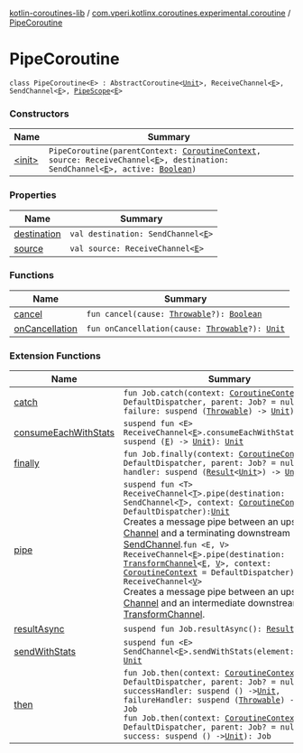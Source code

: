 [kotlin-coroutines-lib](../../index.md) / [com.vperi.kotlinx.coroutines.experimental.coroutine](../index.md) / [PipeCoroutine](./index.md)

# PipeCoroutine

`class PipeCoroutine<E> : AbstractCoroutine<`[`Unit`](https://kotlinlang.org/api/latest/jvm/stdlib/kotlin/-unit/index.html)`>, ReceiveChannel<`[`E`](index.md#E)`>, SendChannel<`[`E`](index.md#E)`>, `[`PipeScope`](../-pipe-scope/index.md)`<`[`E`](index.md#E)`>`

### Constructors

| Name | Summary |
|---|---|
| [&lt;init&gt;](-init-.md) | `PipeCoroutine(parentContext: `[`CoroutineContext`](https://kotlinlang.org/api/latest/jvm/stdlib/kotlin.coroutines.experimental/-coroutine-context/index.html)`, source: ReceiveChannel<`[`E`](index.md#E)`>, destination: SendChannel<`[`E`](index.md#E)`>, active: `[`Boolean`](https://kotlinlang.org/api/latest/jvm/stdlib/kotlin/-boolean/index.html)`)` |

### Properties

| Name | Summary |
|---|---|
| [destination](destination.md) | `val destination: SendChannel<`[`E`](index.md#E)`>` |
| [source](source.md) | `val source: ReceiveChannel<`[`E`](index.md#E)`>` |

### Functions

| Name | Summary |
|---|---|
| [cancel](cancel.md) | `fun cancel(cause: `[`Throwable`](https://kotlinlang.org/api/latest/jvm/stdlib/kotlin/-throwable/index.html)`?): `[`Boolean`](https://kotlinlang.org/api/latest/jvm/stdlib/kotlin/-boolean/index.html) |
| [onCancellation](on-cancellation.md) | `fun onCancellation(cause: `[`Throwable`](https://kotlinlang.org/api/latest/jvm/stdlib/kotlin/-throwable/index.html)`?): `[`Unit`](https://kotlinlang.org/api/latest/jvm/stdlib/kotlin/-unit/index.html) |

### Extension Functions

| Name | Summary |
|---|---|
| [catch](../kotlinx.coroutines.experimental.-job/catch.md) | `fun Job.catch(context: `[`CoroutineContext`](https://kotlinlang.org/api/latest/jvm/stdlib/kotlin.coroutines.experimental/-coroutine-context/index.html)` = DefaultDispatcher, parent: Job? = null, failure: suspend (`[`Throwable`](https://kotlinlang.org/api/latest/jvm/stdlib/kotlin/-throwable/index.html)`) -> `[`Unit`](https://kotlinlang.org/api/latest/jvm/stdlib/kotlin/-unit/index.html)`): Job` |
| [consumeEachWithStats](../../com.vperi.kotlinx.coroutines.experimental.util/kotlinx.coroutines.experimental.channels.-receive-channel/consume-each-with-stats.md) | `suspend fun <E> ReceiveChannel<`[`E`](../../com.vperi.kotlinx.coroutines.experimental.util/kotlinx.coroutines.experimental.channels.-receive-channel/consume-each-with-stats.md#E)`>.consumeEachWithStats(action: suspend (`[`E`](../../com.vperi.kotlinx.coroutines.experimental.util/kotlinx.coroutines.experimental.channels.-receive-channel/consume-each-with-stats.md#E)`) -> `[`Unit`](https://kotlinlang.org/api/latest/jvm/stdlib/kotlin/-unit/index.html)`): `[`Unit`](https://kotlinlang.org/api/latest/jvm/stdlib/kotlin/-unit/index.html) |
| [finally](../kotlinx.coroutines.experimental.-job/finally.md) | `fun Job.finally(context: `[`CoroutineContext`](https://kotlinlang.org/api/latest/jvm/stdlib/kotlin.coroutines.experimental/-coroutine-context/index.html)` = DefaultDispatcher, parent: Job? = null, handler: suspend (`[`Result`](../../com.vperi.kotlinx.coroutines.experimental/-result/index.md)`<`[`Unit`](https://kotlinlang.org/api/latest/jvm/stdlib/kotlin/-unit/index.html)`>) -> `[`Unit`](https://kotlinlang.org/api/latest/jvm/stdlib/kotlin/-unit/index.html)`): Job` |
| [pipe](../kotlinx.coroutines.experimental.channels.-receive-channel/pipe.md) | `suspend fun <T> ReceiveChannel<`[`T`](../kotlinx.coroutines.experimental.channels.-receive-channel/pipe.md#T)`>.pipe(destination: SendChannel<`[`T`](../kotlinx.coroutines.experimental.channels.-receive-channel/pipe.md#T)`>, context: `[`CoroutineContext`](https://kotlinlang.org/api/latest/jvm/stdlib/kotlin.coroutines.experimental/-coroutine-context/index.html)` = DefaultDispatcher): `[`Unit`](https://kotlinlang.org/api/latest/jvm/stdlib/kotlin/-unit/index.html)<br>Creates a message pipe between an upstream [Channel](#) and a terminating downstream [SendChannel](#).`fun <E, V> ReceiveChannel<`[`E`](../kotlinx.coroutines.experimental.channels.-receive-channel/pipe.md#E)`>.pipe(destination: `[`TransformChannel`](../-transform-channel.md)`<`[`E`](../kotlinx.coroutines.experimental.channels.-receive-channel/pipe.md#E)`, `[`V`](../kotlinx.coroutines.experimental.channels.-receive-channel/pipe.md#V)`>, context: `[`CoroutineContext`](https://kotlinlang.org/api/latest/jvm/stdlib/kotlin.coroutines.experimental/-coroutine-context/index.html)` = DefaultDispatcher): ReceiveChannel<`[`V`](../kotlinx.coroutines.experimental.channels.-receive-channel/pipe.md#V)`>`<br>Creates a message pipe between an upstream [Channel](#) and an intermediate downstream [TransformChannel](../-transform-channel.md). |
| [resultAsync](../../com.vperi.kotlinx.coroutines.experimental/kotlinx.coroutines.experimental.-job/result-async.md) | `suspend fun Job.resultAsync(): `[`Result`](../../com.vperi.kotlinx.coroutines.experimental/-result/index.md)`<`[`Unit`](https://kotlinlang.org/api/latest/jvm/stdlib/kotlin/-unit/index.html)`>` |
| [sendWithStats](../../com.vperi.kotlinx.coroutines.experimental.util/kotlinx.coroutines.experimental.channels.-send-channel/send-with-stats.md) | `suspend fun <E> SendChannel<`[`E`](../../com.vperi.kotlinx.coroutines.experimental.util/kotlinx.coroutines.experimental.channels.-send-channel/send-with-stats.md#E)`>.sendWithStats(element: `[`E`](../../com.vperi.kotlinx.coroutines.experimental.util/kotlinx.coroutines.experimental.channels.-send-channel/send-with-stats.md#E)`): `[`Unit`](https://kotlinlang.org/api/latest/jvm/stdlib/kotlin/-unit/index.html) |
| [then](../kotlinx.coroutines.experimental.-job/then.md) | `fun Job.then(context: `[`CoroutineContext`](https://kotlinlang.org/api/latest/jvm/stdlib/kotlin.coroutines.experimental/-coroutine-context/index.html)` = DefaultDispatcher, parent: Job? = null, successHandler: suspend () -> `[`Unit`](https://kotlinlang.org/api/latest/jvm/stdlib/kotlin/-unit/index.html)`, failureHandler: suspend (`[`Throwable`](https://kotlinlang.org/api/latest/jvm/stdlib/kotlin/-throwable/index.html)`) -> `[`Unit`](https://kotlinlang.org/api/latest/jvm/stdlib/kotlin/-unit/index.html)`): Job`<br>`fun Job.then(context: `[`CoroutineContext`](https://kotlinlang.org/api/latest/jvm/stdlib/kotlin.coroutines.experimental/-coroutine-context/index.html)` = DefaultDispatcher, parent: Job? = null, success: suspend () -> `[`Unit`](https://kotlinlang.org/api/latest/jvm/stdlib/kotlin/-unit/index.html)`): Job` |
